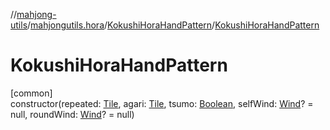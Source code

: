 //[mahjong-utils](../../../index.md)/[mahjongutils.hora](../index.md)/[KokushiHoraHandPattern](index.md)/[KokushiHoraHandPattern](-kokushi-hora-hand-pattern.md)

# KokushiHoraHandPattern

[common]\
constructor(repeated: [Tile](../../mahjongutils.models/-tile/index.md), agari: [Tile](../../mahjongutils.models/-tile/index.md), tsumo: [Boolean](https://kotlinlang.org/api/latest/jvm/stdlib/kotlin-stdlib/kotlin/-boolean/index.html), selfWind: [Wind](../../mahjongutils.models/-wind/index.md)? = null, roundWind: [Wind](../../mahjongutils.models/-wind/index.md)? = null)
